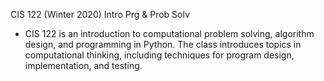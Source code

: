 CIS 122 (Winter 2020) Intro Prg & Prob Solv

- CIS 122 is an introduction to computational problem solving, algorithm design, and programming in 
Python. The class introduces topics in computational thinking, including techniques for program design, 
implementation, and testing.